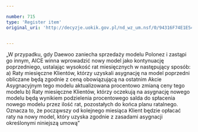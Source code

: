 ```yaml
---

number: 715
type: 'Register item'
original_uri: 'http://decyzje.uokik.gov.pl/nd_wz_um.nsf/0/94316F74E1E54B8AC12572DD00329677?OpenDocument'


---
```


„W przypadku, gdy Daewoo zaniecha sprzedaży modelu Polonez i zastąpi go innym, AICE winna wprowadzić nowy model jako kontynuację poprzedniego, ustalając wysokość rat miesięcznych w następujący sposób: a) Raty miesięczne Klientów, którzy uzyskali asygnację na model poprzedni obliczane będą zgodnie z ceną obowiązującą na ostatnim Akcie Asygnacyjnym tego modelu aktualizowana procentowo zmianą ceny tego modelu b) Raty miesięczne Klientów, którzy oczekują na asygnację nowego modelu będą wynikiem podzielenia procentowego salda do spłacenia nowego modelu przez ilość rat, pozostałych do końca planu ratalnego. Oznacza to, że począwszy od kolejnego miesiąca Klient będzie opłacać raty na nowy model, który uzyska zgodnie z zasadami asygnacji określonymi niniejszą umową”

